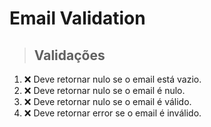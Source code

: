 # Email Validation

> ## Validações
1. ❌ Deve retornar nulo se o email está vazio.
2. ❌ Deve retornar nulo se o email é nulo.
3. ❌ Deve retornar nulo se o email é válido.
4. ❌ Deve retornar error se o email é inválido.